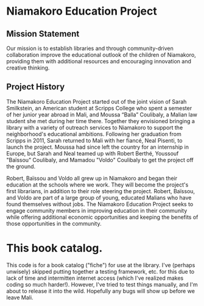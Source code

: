 # Niamakoro Education Project

## Mission Statement

Our mission is to establish libraries and through community-driven collaboration 
improve the educational outlook of the children of Niamakoro, providing them with 
additional resources and encouraging innovation and creative thinking.

## Project History

The Niamakoro Education Project started out of the joint vision of Sarah Smilkstein, 
an American student at Scripps College who spent a semester of her junior year abroad 
in Mali, and Moussa “Balla” Coulibaly, a Malian law student she met during her time 
there. Together they envisioned bringing a library with a variety of outreach services 
to Niamakoro to support the neighborhood's educational ambitions. Following her graduation 
from Scripps in 2011, Sarah returned to Mali with her fiancé, Neal Pisenti, to launch 
the project. Moussa had since left the country for an internship in Europe, but Sarah and 
Neal teamed up with Robert Berthé, Youssouf "Baïssou" Coulibaly, and Mamadou "Voldo" Coulibaly 
to get the project off the ground. 

Robert, Baïssou and Voldo all grew up in Niamakoro and began their education at the schools 
where we work. They will become the project's first librarians, in addition to their role 
steering the project. Robert, Baïssou, and Voldo are part of a large group of young, educated 
Malians who have found themselves without jobs. The Niamakoro Education Project seeks to 
engage community members in improving education in their community while offering additional 
economic opportunities and keeping the benefits of those opportunities in the community.

# This book catalog.

This code is for a book catalog ("fiche") for use at the library. I've (perhaps unwisely) skipped
putting together a testing framework, etc. for this due to lack of time and intermitten internet
access (which I've realized makes coding so much harder!). However, I've tried to test things manually, 
and I'm about to release it into the wild. Hopefully any bugs will show up before we leave Mali.
